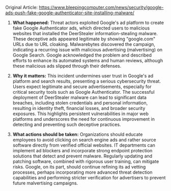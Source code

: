 Original Article: https://www.bleepingcomputer.com/news/security/google-ads-push-fake-google-authenticator-site-installing-malware/

1) **What happened:**
Threat actors exploited Google's ad platform to create fake Google Authenticator ads, which directed users to malicious websites that installed the DeerStealer information-stealing malware. These deceptive ads appeared legitimate by showing "google.com" URLs due to URL cloaking. Malwarebytes discovered the campaign, indicating a recurring issue with malicious advertising (malvertising) on Google Search. Google acknowledged the problem and described efforts to enhance its automated systems and human reviews, although these malicious ads slipped through their defenses.

2) **Why it matters:**
This incident undermines user trust in Google's ad platform and search results, presenting a serious cybersecurity threat. Users expect legitimate and secure advertisements, especially for critical security tools such as Google Authenticator. The successful deployment of DeerStealer malware can lead to significant data breaches, including stolen credentials and personal information, resulting in identity theft, financial losses, and broader security exposures. This highlights persistent vulnerabilities in major web platforms and underscores the need for continuous improvement in detecting and preventing such deceptive practices.

3) **What actions should be taken:**
Organizations should educate employees to avoid clicking on search engine ads and rather source software directly from verified official websites. IT departments can implement ad blockers and incorporate strong endpoint protection solutions that detect and prevent malware. Regularly updating and patching software, combined with rigorous user training, can mitigate risks. Google, on its part, should continue refining its ad vetting processes, perhaps incorporating more advanced threat detection capabilities and performing stricter verification for advertisers to prevent future malvertising campaigns.